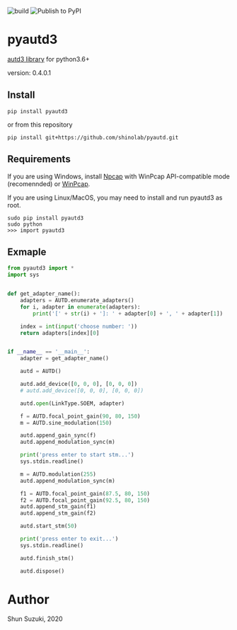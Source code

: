 ![build](https://github.com/shinolab/pyautd/workflows/build/badge.svg)
![Publish to PyPI](https://github.com/shinolab/pyautd/workflows/Publish%20to%20PyPI/badge.svg)

# pyautd3

[autd3 library](https://github.com/shinolab/autd3-library-software) for python3.6+

version: 0.4.0.1

## Install

```
pip install pyautd3
```
or from this repository
```
pip install git+https://github.com/shinolab/pyautd.git
```

## Requirements

If you are using Windows, install [Npcap](https://nmap.org/npcap/) with WinPcap API-compatible mode (recomennded) or [WinPcap](https://www.winpcap.org/).

If you are using Linux/MacOS, you may need to install and run pyautd3 as root. 
```
sudo pip install pyautd3
sudo python
>>> import pyautd3
``` 

## Exmaple

```python
from pyautd3 import *
import sys


def get_adapter_name():
    adapters = AUTD.enumerate_adapters()
    for i, adapter in enumerate(adapters):
        print('[' + str(i) + ']: ' + adapter[0] + ', ' + adapter[1])

    index = int(input('choose number: '))
    return adapters[index][0]


if __name__ == '__main__':
    adapter = get_adapter_name()

    autd = AUTD()

    autd.add_device([0, 0, 0], [0, 0, 0])
    # autd.add_device([0, 0, 0], [0, 0, 0])

    autd.open(LinkType.SOEM, adapter)

    f = AUTD.focal_point_gain(90, 80, 150)
    m = AUTD.sine_modulation(150)

    autd.append_gain_sync(f)
    autd.append_modulation_sync(m)

    print('press enter to start stm...')
    sys.stdin.readline()

    m = AUTD.modulation(255)
    autd.append_modulation_sync(m)

    f1 = AUTD.focal_point_gain(87.5, 80, 150)
    f2 = AUTD.focal_point_gain(92.5, 80, 150)
    autd.append_stm_gain(f1)
    autd.append_stm_gain(f2)

    autd.start_stm(50)

    print('press enter to exit...')
    sys.stdin.readline()

    autd.finish_stm()

    autd.dispose()
```

# Author

Shun Suzuki, 2020

